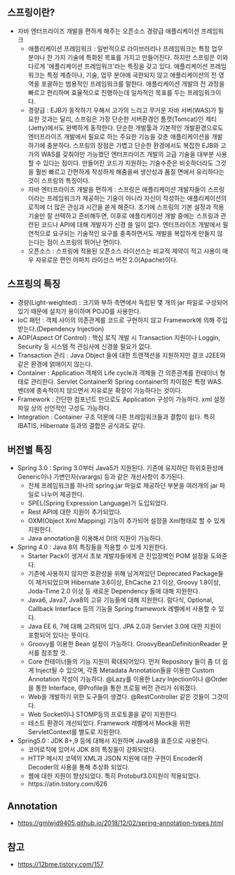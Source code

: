 ## 스프링이란?
- 자바 엔터프라이즈 개발을 편하게 해주는 오픈소스 경량급 애플리케이션 프레임워크
  <ul>
    <li>애플리케이션 프레임워크 : 일반적으로 라이브러리나 프레임워크는 특정 업무 분야나 한 가지 기술에 특화된 목표를 가지고 만들어진다. 하지만 스프링은 이와 다르게 '애플리케이션 프레임워크'라는 특징을 갖고 있다. 애플리케이션 프레임워크는 특정 계층이나, 기술, 업무 분야에 국한되지 않고 애플리케이션의 전 영역을 포괄하는 범용적인 프레임워크를 말한다. 애플리케이션 개발의 전 과정을 빠르고 편리하며 효율적으로 진행하는데 일차적인 목표를 두는 프레임워크이다.</li>
    <li>경량급 : EJB가 동작하기 우해서 고가의 느리고 무거운 자바 서버(WAS)가 필요한 것과는 달리, 스프링은 가장 단순한 서버환경인 톰캣(Tomcat)인 제티(Jetty)에서도 완벽하게 동작한다. 단순한 개발툴과 기본적인 개발환경으로도 엔터프라이즈 개발에서 필요로 하는 주요한 기능을 갖춘 애플리케이션을 개발하기에 충분하다. 스프링의 장점은 가볍고 단순한 환경에서도 복잡한 EJB와 고가의 WAS를 갖춰야만 가능했던 엔터프라이즈 개발의 고급 기술을 대부분 사용할 수 있다는 점이다. 만들어진 코드가 지원하는 기술수준은 비슷하더라도 그것을 훨씬 빠르고 간편하게 작성하게 해줌을써 생산성과 품질 면에서 유리하다는 것이 스프링의 특징이다.</li>
    <li>자바 엔터프라이즈 개발을 편하게 : 스프링은 애플리케이션 개발자들이 스프링이라는 프레임워크가 제공하는 기술이 아니라 자신이 작성하는 애플리케이션의 로직에 더 많은 관심과 시간을 쏟게 해준다. 초기에 스프링의 기본 설정과 적용 기술만 잘 선택하고 준비해두면, 이후로 애플리케이션 개발 중에는 스프링과 관련된 코드나 API에 대해 개발자가 신경 쓸 일이 없다. 엔터프라이즈 개발에서 필연적으로 요구되는 기술적인 요구를 충족하면서도 개발을 복잡하게 만들지 않는다는 점이 스프링의 뛰어난 면이다.</li>
    <li>오픈소스 : 스프링에 적용된 오픈소스 라이선스는 비교적 제약이 적고 사용이 매우 자유로운 편인 아파치 라이선스 버전 2.0(Apache)이다.</li></ul> 

## 스프링의 특징
<ul>
  <li>경량(Light-weighted) : 크기와 부하 측면에서 독립된 몇 개의 jar 파일로 구성되어 있기 때문에 설치가 용이하며 POJO를 사용한다.</li>
  <li>IoC 패턴 : 객체 사이의 의존관계를 코드로 구현하지 않고 Framework에 의해 주입받는다.(Dependency Injection)</li>
  <li>AOP(Aspect Of Control) : 핵심 로직 개발 시 Transaction 지원이나 Loggin, Security 등 시스템 적 관심사에 신경쓸 필요가 없다.</li>
  <li>Transaction 관리 : Java Object 들에 대한 트랜잭션을 지원하지만 결코 J2EE와 같은 환경에 얽매이지 않는다.</li>
  <li>Container : Application 객체의 Life cycle과 객체들 간 의존관계를 컨테이너 형태로 관리한다. Servlet Container와 Spring container의 차이점은 특정 WAS. 벤더에 종속적이지 않으면서 자유로운 확장이 가능하다는 것이다.</li>
  <li>Framework : 간단한 컴포넌트 만으로도 Application 구성이 가능하다. xml 설정 파일 상의 선언적인 구성도 가능하다.</li>
  <li>Integration : Container 구조 덕분에 다른 프레임워크들과 결합이 쉽다. 특히 IBATIS, Hibernate 등과의 결합은 공식과도 같다.</li>
</ul>

## 버전별 특징
<ul>
  <li>Spring 3.0 : Spring 3.0부터 Java5가 지원된다. 기존에 유지하던 하위호환성에 Generic이나 가변인자(varargs) 등과 같은 개선사항이 추가된다.
    <ul><li>전체 프레임워크를 하나의 spring.jar 파일로 제공하던 부분을 여러개의 jar 파일로 나누어 제공한다.</li>
      <li>SPEL(Spring Expression Language)가 도입되었다.</li>
      <li>Rest API에 대한 지원이 추가되었다.</li>
      <li>OXM(Object Xml Mapping) 기능이 추가되어 설정을 Xml형태로 할 수 있게 지원한다.</li>
      <li>Java annotation을 이용해서 DI의 지원이 가능하다.</li></ul></li>
  <li>Spring 4.0 : Java 8의 특징들을 적용할 수 있게 지원한다.
    <ul><li>Starter Pack이 생겨서 초보 개발자들에게 큰 진입장벽인 POM 설정을 도와준다.</li>
    <li>기존에 사용하지 않지만 호환성을 위해 남겨져있던 Deprecated Package들이 제거되었으며 Hibernate 3.6이상, EhCache 2.1 이상, Groovy 1.8이상, Joda-Time 2.0 이상 등 새로운 Dependency 들에 대해 지원한다.</li>
    <li>Java6, Java7, Jva8의 고유 기능들에 대해 지원한다. 람다식, Optional, Callback Interface 등의 기능을 Spring framework 레벨에서 사용할 수 있다.</li>
    <li>Java EE 6, 7에 대해 고려되어 있다. JPA 2.0과 Servlet 3.0에 대한 지원이 포함되어 있다는 뜻이다.</li>
    <li>Groovy를 이용한 Bean 설정이 가능하다. GroovyBeanDefinitionReader 문서를 참조할 것.</li>
    <li>Core 컨테이너들의 기능 지원이 확대되어있다. 먼저 Repository 들이 좀 더 쉽게 Inject될 수 있으며, 각종 Metadata Annotation들을 이용한 Custom Annotation 작성이 가능하다. @Lazy를 이용한 Lazy Injection이나 @Order을 통한 Interface, @Profile을 통한 프로필 버전 관리가 쉬워졌다.</li>
    <li>Web을 개발하기 위한 도구들이 생겼다. @RestController 같은 것들이 그것이다.</li>
    <li>Web Socket이나 STOMP등의 프로토콜을 같이 지원한다.</li>
    <li>테스트 환경이 개선되었다. Framework 레벨에서 Mock을 위한 ServletContext를 별도로 지원한다.</li></ul></li>
  <li>Spring5.0 : JDK 8+,9 등에 대해서 지원하며 Java8을 표준으로 사용한다.
  <ul><li>코어로직에 있어서 JDK 8의 특징들이 강화되었다.</li>
    <li>HTTP 메시지 코덱의 XML과 JSON 지원에 대한 구현이 Encoder와 Decoder의 사용을 통해 추상화 되었다.</li>
    <li>웹에 대한 지원이 향상되었다. 특히 Protobuf3.0지원이 적용되었다.</li>
    <li>https://atin.tistory.com/626</li></ul></li>
</ul>

## Annotation
- https://gmlwjd9405.github.io/2018/12/02/spring-annotation-types.html

## 참고
- https://12bme.tistory.com/157
